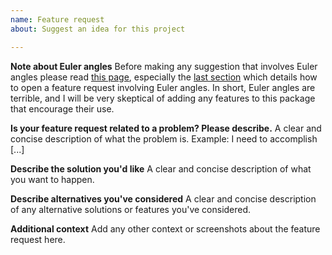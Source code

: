 ```yaml
---
name: Feature request
about: Suggest an idea for this project

---
```


**Note about Euler angles**
Before making any suggestion that involves Euler angles please read [this page](https://github.com/moble/quaternion/wiki/Euler-angles-are-horrible), especially the [last section](https://github.com/moble/quaternion/wiki/Euler-angles-are-horrible#opening-issues-and-pull-requests) which details how to open a feature request involving Euler angles.  In short, Euler angles are terrible, and I will be very skeptical of adding any features to this package that encourage their use.

**Is your feature request related to a problem? Please describe.**
A clear and concise description of what the problem is. Example: I need to accomplish [...]

**Describe the solution you'd like**
A clear and concise description of what you want to happen.

**Describe alternatives you've considered**
A clear and concise description of any alternative solutions or features you've considered.

**Additional context**
Add any other context or screenshots about the feature request here.
